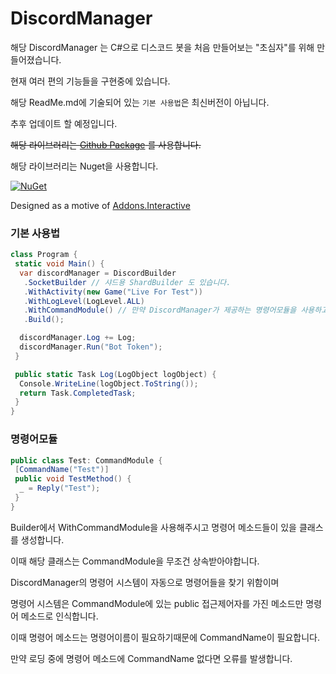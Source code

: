 # DiscordManager
해당 DiscordManager 는 C#으로 디스코드 봇을 처음 만들어보는 "초심자"를 위해 만들어졌습니다.

현재 여러 편의 기능들을 구현중에 있습니다.

해당 ReadMe.md에 기술되어 있는 `기본 사용법`은 최신버전이 아닙니다.

추후 업데이트 할 예정입니다.

~~해당 라이브러리는 [Github Package](https://github.com/Team-IF/DiscordManager/packages) 를 사용합니다.~~

해당 라이브러리는 Nuget을 사용합니다.

[![NuGet](https://img.shields.io/nuget/vpre/DiscordManager.svg?maxAge=2592000?style=plastic)](https://www.nuget.org/packages/DiscordManager)

Designed as a motive of [Addons.Interactive](https://github.com/foxbot/Discord.Addons.Interactive)
### 기본 사용법

```cs
class Program {
 static void Main() {
  var discordManager = DiscordBuilder
   .SocketBuilder // 샤드용 ShardBuilder 도 있습니다.
   .WithActivity(new Game("Live For Test"))
   .WithLogLevel(LogLevel.ALL)
   .WithCommandModule() // 만약 DiscordManager가 제공하는 명령어모듈을 사용하고 싶다면 해당 메소드를 사용해주세요.
   .Build();

  discordManager.Log += Log;
  discordManager.Run("Bot Token");
 }

 public static Task Log(LogObject logObject) {
  Console.WriteLine(logObject.ToString());
  return Task.CompletedTask;
 }
}
```

### 명령어모듈

```cs
public class Test: CommandModule {
 [CommandName("Test")]
 public void TestMethod() {
  _ = Reply("Test");
 }
}
```

Builder에서 WithCommandModule을 사용해주시고 명령어 메소드들이 있을 클래스를 생성합니다.

이때 해당 클래스는 CommandModule을 무조건 상속받아야합니다.

DiscordManager의 명령어 시스템이 자동으로 명령어들을 찾기 위함이며

명령어 시스템은 CommandModule에 있는 public 접근제어자를 가진 메소드만 명령어 메소드로 인식합니다.

이때 명령어 메소드는 명령어이름이 필요하기때문에 CommandName이 필요합니다.

만약 로딩 중에 명령어 메소드에 CommandName 없다면 오류를 발생합니다.
